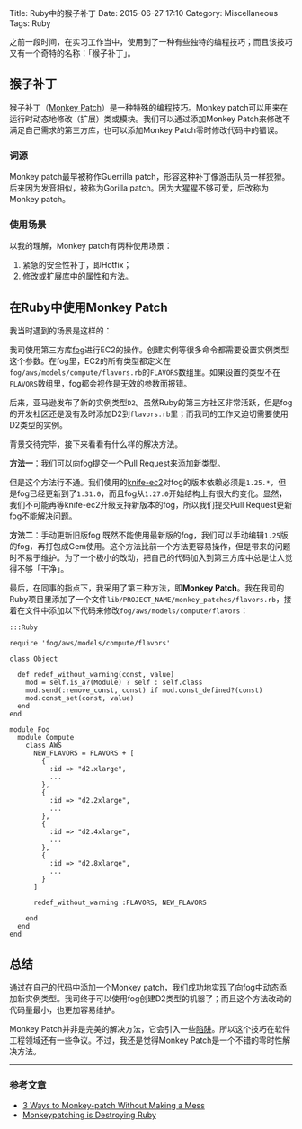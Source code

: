 Title: Ruby中的猴子补丁
Date: 2015-06-27 17:10
Category: Miscellaneous
Tags: Ruby

之前一段时间，在实习工作当中，使用到了一种有些独特的编程技巧；而且该技巧又有一个奇特的名称：「猴子补丁」。

## 猴子补丁

猴子补丁（[Monkey Patch](https://en.wikipedia.org/wiki/Monkey_patch)）是一种特殊的编程技巧。Monkey patch可以用来在运行时动态地修改（扩展）类或模块。我们可以通过添加Monkey Patch来修改不满足自己需求的第三方库，也可以添加Monkey Patch零时修改代码中的错误。

### 词源
Monkey patch最早被称作Guerrilla patch，形容这种补丁像游击队员一样狡猾。后来因为发音相似，被称为Gorilla patch。因为大猩猩不够可爱，后改称为Monkey patch。

### 使用场景
以我的理解，Monkey patch有两种使用场景：

1. 紧急的安全性补丁，即Hotfix；
2. 修改或扩展库中的属性和方法。

## 在Ruby中使用Monkey Patch
我当时遇到的场景是这样的：

我司使用第三方库[fog](http://fog.io/)进行EC2的操作。创建实例等很多命令都需要设置实例类型这个参数。在fog里，EC2的所有类型都定义在`fog/aws/models/compute/flavors.rb`的`FLAVORS`数组里。如果设置的类型不在`FLAVORS`数组里，fog都会视作是无效的参数而报错。

后来，亚马逊发布了新的实例类型`D2`。虽然Ruby的第三方社区非常活跃，但是fog的开发社区还是没有及时添加D2到`flavors.rb`里；而我司的工作又迫切需要使用D2类型的实例。

背景交待完毕，接下来看看有什么样的解决方法。

**方法一**：我们可以向fog提交一个Pull Request来添加新类型。

但是这个方法行不通。我们使用的[knife-ec2](https://github.com/chef/knife-ec2)对fog的版本依赖必须是`1.25.*`，但是fog已经更新到了`1.31.0`，而且fog从`1.27.0`开始结构上有很大的变化。显然，我们不可能再等knife-ec2升级支持新版本的fog，所以我们提交Pull Request更新fog不能解决问题。

**方法二**：手动更新旧版fog
既然不能使用最新版的fog，我们可以手动编辑`1.25`版的fog，再打包成Gem使用。这个方法比前一个方法更容易操作，但是带来的问题时不易于维护。为了一个极小的改动，把自己的代码加入到第三方库中总是让人觉得不够「干净」。

最后，在同事的指点下，我采用了第三种方法，即**Monkey Patch**。我在我司的Ruby项目里添加了一个文件`lib/PROJECT_NAME/monkey_patches/flavors.rb`，接着在文件中添加以下代码来修改`fog/aws/models/compute/flavors`：

	:::Ruby

	require 'fog/aws/models/compute/flavors'

	class Object

	  def redef_without_warning(const, value)
	    mod = self.is_a?(Module) ? self : self.class
	    mod.send(:remove_const, const) if mod.const_defined?(const)
	    mod.const_set(const, value)
	  end
	end

	module Fog
	  module Compute
	    class AWS
	      NEW_FLAVORS = FLAVORS + [
	        {
	          :id => "d2.xlarge",
	          ...
	        },
	        {
	          :id => "d2.2xlarge",
	          ...
	        },
	        {
	          :id => "d2.4xlarge",
	          ...
	        },
	        {
	          :id => "d2.8xlarge",
	          ...
	        }
	      ]

	      redef_without_warning :FLAVORS, NEW_FLAVORS

	    end
	  end
	end

## 总结
通过在自己的代码中添加一个Monkey patch，我们成功地实现了向fog中动态添加新实例类型。我司终于可以使用fog创建D2类型的机器了；而且这个方法改动的代码量最小，也更加容易维护。

Monkey Patch并非是完美的解决方法，它会引入一些[陷阱](https://en.wikipedia.org/wiki/Monkey_patch#Pitfalls)。所以这个技巧在软件工程领域还有一些争议。不过，我还是觉得Monkey Patch是一个不错的零时性解决方法。

---
### 参考文章

* [3 Ways to Monkey-patch Without Making a Mess](http://www.justinweiss.com/blog/2015/01/20/3-ways-to-monkey-patch-without-making-a-mess/)
* [Monkeypatching is Destroying Ruby](http://devblog.avdi.org/2008/02/23/why-monkeypatching-is-destroying-ruby/)
